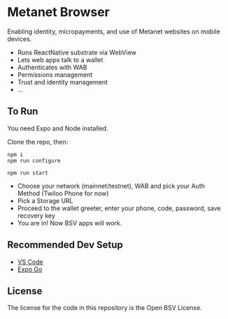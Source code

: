 # Metanet Browser

Enabling identity, micropayments, and use of Metanet websites on mobile devices.

- Runs ReactNative substrate via WebView
- Lets web apps talk to a wallet
- Authenticates with WAB
- Permissions management
- Trust and identity management
- ...

## To Run

You need Expo and Node installed.

Clone the repo, then:

```
npm i
npm run configure
```

```
npm run start
```

- Choose your network (mainnet/testnet), WAB and pick your Auth Method (Twiloo Phone for now)
- Pick a Storage URL
- Proceed to the wallet greeter, enter your phone, code, password, save recovery key
- You are in! Now BSV apps will work.

## Recommended Dev Setup

- [VS Code](https://code.visualstudio.com/)
- [Expo Go](https://expo.dev/guides/development-environment/)

## License

The license for the code in this repository is the Open BSV License.

